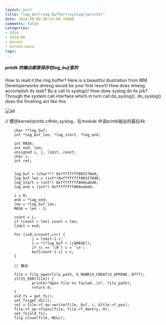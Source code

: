 ```yaml
---
layout: post
title: "log_buf(ring buffer)(syslog)(printk)"
date: 2014-08-08 09:43:00 +0800
comments: false
categories:
- 2014
- 2014~08
- kernel
- kernel~base
tags:
---
```

##### printk 的输出都是保存在log_buf里的
How to read it the ring buffer? Here is a beautiful illustration from IBM Developerworks
dmesg would be your first resort! How does dmesg accomplish its task? By a call to syslog()! How does syslog do its job? Through the system call interface which in turn call do_syslog(). do_syslog() does the finishing act like this

![alt](/images/kernel/2014-08-08.gif)

// 模仿kernel/printk.c中do_syslog，在module 中读printk输出的最后4k
```
	char **log_buf;
	int *log_buf_len, *log_start, *log_end;

	int MASK;
	int end, len;
	unsigned i, j, limit, count;
	char c;
	int ret;


	log_buf = (char**) 0xffffffff803270e0;
	log_buf_len = (int*)0xffffffff803270d8;
	log_start = (int*) 0xffffffff804eabd0;
	log_end = (int*) 0xffffffff804eabe0;

	i = 0;
	end = *log_end;
	len = *log_buf_len;
	MASK = len - 1;

	count = L;
	if (count > len) count = len;
	limit = end;

	for (i=0;i<count;i++) {
	        j = limit-1-i;
	        c = *(*log_buf + (j&MASK));
	        if (c == '\0') c = '\n';
	        buf[count-1-i] = c;
	}

	// 输出

	file = filp_open(file_path, O_RDWR|O_CREAT|O_APPEND, 0777);
	if(IS_ERR(file)) {
	        printk("Open file %s failed..\n", file_path);
	        return 0;
	}
	old_fs = get_fs();
	set_fs(get_ds());
	ret = file->f_op->write(file, buf, i, &file->f_pos);
	file->f_op->fsync(file, file->f_dentry, 0);
	set_fs(old_fs);
	filp_close(file, NULL);
```
